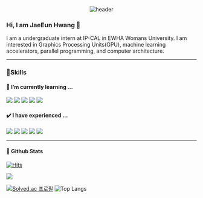<div align="center">
  
  ![header](https://capsule-render.vercel.app/api?type=Waving&text=Hello%World!)
</div>

### Hi, I am JaeEun Hwang 👋
I am a undergraduate intern at IP-CAL in EWHA Womans University. I am interested in Graphics Processing Units(GPU), machine learning accelerators, parallel programming, and computer architecture. 

------------------------------------------------------------------------------------------------

### 🌟Skills
#### 🌱 I’m currently learning ...

<img src="https://img.shields.io/badge/Anaconda-44A833?style=for-the-badge&logo=C++&logoColor=white">  <img src="https://img.shields.io/badge/PyTorch-EE4C2C?style=for-the-badge&logo=C++&logoColor=white">  <img src="https://img.shields.io/badge/C++-00599C?style=for-the-badge&logo=C++&logoColor=white">  <img src="https://img.shields.io/badge/CUDA-00599C?style=for-the-badge&logo=C++&logoColor=white">  <img src="https://img.shields.io/badge/AWS-232F3E?style=for-the-badge&logo=C++&logoColor=white">  

#### ✔️ I have experienced ...

<img src="https://img.shields.io/badge/DOCKER-2496ED?style=for-the-badge&logo=java&logoColor=white">  <img src="https://img.shields.io/badge/JAVA-007396?style=for-the-badge&logo=java&logoColor=white"> <img src="https://img.shields.io/badge/SQL-003B57?style=for-the-badge&logo=java&logoColor=white"> <img src="https://img.shields.io/badge/SLACK-4A154B?style=for-the-badge&logo=java&logoColor=white"> <img src="https://img.shields.io/badge/PYTHON-3776AB?style=for-the-badge&logo=java&logoColor=white">

------------------------------------------------------------------------------------------------
#### 💬 Github Stats

[![Hits](https://hits.seeyoufarm.com/api/count/incr/badge.svg?url=https%3A%2F%2Fgithub.com%2FjaeeunHwang&count_bg=%2379C83D&title_bg=%23555555&icon=&icon_color=%23E7E7E7&title=hits&edge_flat=false)](https://hits.seeyoufarm.com)

<p align="left"> 
  <img src="https://github-readme-stats.vercel.app/api?username=jaeeunHwang&theme=ambient_gradient&show_icons=true"/>
</p>

[![Solved.ac
프로필](http://mazassumnida.wtf/api/v2/generate_badge?boj=wodms3127)](https://solved.ac/wodms3127)
![Top Langs](https://github-readme-stats.vercel.app/api/top-langs/?username=jaeeunHwang&layout=compact&theme=highcontrast)



<!--
**jaeeunHwang/jaeeunHwang** is a ✨ _special_ ✨ repository because its `README.md` (this file) appears on your GitHub profile.

Here are some ideas to get you started:

- 🔭 I’m currently working on ...
- 🌱 I’m currently learning ...

- 👯 I’m looking to collaborate on ...
- 🤔 I’m looking for help with ...
- 💬 Ask me about ...
- 📫 How to reach me: ...
- 😄 Pronouns: ...
- ⚡ Fun fact: ...
-->
